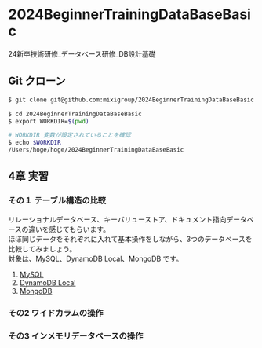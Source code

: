 # 2024BeginnerTrainingDataBaseBasic
24新卒技術研修_データベース研修_DB設計基礎


## Git クローン

```bash
$ git clone git@github.com:mixigroup/2024BeginnerTrainingDataBaseBasic.git

$ cd 2024BeginnerTrainingDataBaseBasic
$ export WORKDIR=$(pwd)

# WORKDIR 変数が設定されていることを確認
$ echo $WORKDIR
/Users/hoge/hoge/2024BeginnerTrainingDataBaseBasic
```


## 4章 実習

### その１ テーブル構造の比較

リレーショナルデータベース、キーバリューストア、ドキュメント指向データベースの違いを感じてもらいます。  
ほぼ同じデータをそれぞれに入れて基本操作をしながら、3つのデータベースを比較してみましょう。    
対象は、MySQL、DynamoDB Local、MongoDB です。  

1. [MySQL](./MySQL/README.md)
2. [DynamoDB Local](./DynamoDBLocal/README.md)
3. [MongoDB](./MongoDB/README.md)

### その2 ワイドカラムの操作


### その3 インメモリデータベースの操作






